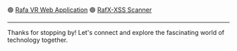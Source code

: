 🟢 [Rafa VR Web Application](https://rafavrport.eu.pythonanywhere.com/)
🟢 [RafX-XSS Scanner](https://rafavrport.eu.pythonanywhere.com/rafx/)
- - -

Thanks for stopping by! Let's connect and explore the fascinating world of technology together.
